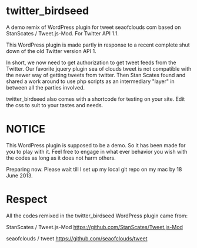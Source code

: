 twitter_birdseed
================

A demo remix of WordPress plugin for tweet seaofclouds com based on StanScates / Tweet.js-Mod. For Twitter API 1.1.

This WordPress plugin is made partly in response to a recent complete shut down of the old Twitter version API 1.

In short, we now need to get authorization to get tweet feeds from the Twitter. Our favorite jquery plugin sea of clouds tweet is not compatible with the newer way of getting tweets from twitter. Then Stan Scates found and shared a work around to use php scripts as an intermediary "layer" in between all the parties involved.

twitter_birdseed also comes with a shortcode for testing on your site. Edit the css to suit to your tastes and needs.

NOTICE
================
This WordPress plugin is supposed to be a demo. So it has been made for you to play with it. Feel free to engage in what ever behavior you wish with the codes as long as it does not harm others.

Preparing now. Please wait till I set up my local git repo on my mac by 18 June 2013.

Respect
================
All the codes remixed in the twitter_birdseed WordPress plugin came from:

StanScates / Tweet.js-Mod
https://github.com/StanScates/Tweet.js-Mod

seaofclouds / tweet
https://github.com/seaofclouds/tweet
